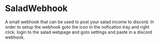 # SaladWebhook
A small webhook that can be used to post your salad income to discord.
In order to setup the webhook goto the icon in the nofication tray and right click.
login to the salad webpage and goto settings and paste in a discord webhook.

